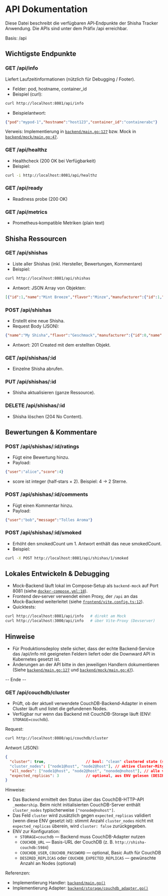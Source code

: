 # API Dokumentation

Diese Datei beschreibt die verfügbaren API‑Endpunkte der Shisha Tracker Anwendung.
Die APIs sind unter dem Präfix /api erreichbar.

Basis: /api

## Wichtigste Endpunkte

### GET /api/info
Liefert Laufzeitinformationen (nützlich für Debugging / Footer).
- Felder: pod, hostname, container_id
- Beispiel (curl):
```bash
curl http://localhost:8081/api/info
```
- Beispielantwort:
```json
{"pod":"mypod-1","hostname":"host123","container_id":"containerabc"}
```
Verweis: Implementierung in [`backend/main.go:127`](backend/main.go:127) bzw. Mock in [`backend/mock/main.go:47`](backend/mock/main.go:47).

### GET /api/healthz
- Healthcheck (200 OK bei Verfügbarkeit)
- Beispiel:
```bash
curl -i http://localhost:8081/api/healthz
```

### GET /api/ready
- Readiness probe (200 OK)

### GET /api/metrics
- Prometheus‑kompatible Metriken (plain text)

## Shisha Ressourcen

### GET /api/shishas
- Liste aller Shishas (inkl. Hersteller, Bewertungen, Kommentare)
- Beispiel:
```bash
curl http://localhost:8081/api/shishas
```
- Antwort: JSON Array von Objekten:
```json
[{"id":1,"name":"Mint Breeze","flavor":"Minze","manufacturer":{"id":1,"name":"Al Fakher"},"ratings":[...],"comments":[...],"smokedCount":0}]
```

### POST /api/shishas
- Erstellt eine neue Shisha.
- Request Body (JSON):
```json
{"name":"My Shisha","flavor":"Geschmack","manufacturer":{"id":0,"name":"Hersteller"}}
```
- Antwort: 201 Created mit dem erstellten Objekt.

### GET /api/shishas/:id
- Einzelne Shisha abrufen.

### PUT /api/shishas/:id
- Shisha aktualisieren (ganze Ressource).

### DELETE /api/shishas/:id
- Shisha löschen (204 No Content).

## Bewertungen & Kommentare

### POST /api/shishas/:id/ratings
- Fügt eine Bewertung hinzu.
- Payload:
```json
{"user":"alice","score":4}
```
- score ist integer (half‑stars × 2). Beispiel: 4 -> 2 Sterne.

### POST /api/shishas/:id/comments
- Fügt einen Kommentar hinzu.
- Payload:
```json
{"user":"bob","message":"Tolles Aroma"}
```

### POST /api/shishas/:id/smoked
- Erhöht den smokedCount um 1. Antwort enthält das neue smokedCount.
- Beispiel:
```bash
curl -X POST http://localhost:8081/api/shishas/1/smoked
```

## Lokales Entwickeln & Debugging

- Mock‑Backend läuft lokal im Compose‑Setup als `backend-mock` auf Port 8081 (siehe [`docker-compose.yml:18`](docker-compose.yml:18)).
- Frontend dev‑server verwendet einen Proxy, der `/api` an das Mock‑Backend weiterleitet (siehe [`frontend/vite.config.ts:12`](frontend/vite.config.ts:12)).
- Quicktests:
```bash
curl http://localhost:8081/api/info   # direkt am Mock
curl http://localhost:3000/api/info   # über Vite‑Proxy (Devserver)
```

## Hinweise

- Für Produktionsdeploy stelle sicher, dass der echte Backend‑Service das /api/info mit geeigneten Feldern liefert oder die Downward API in Kubernetes gesetzt ist.
- Änderungen an der API bitte in den jeweiligen Handlern dokumentieren (Siehe [`backend/main.go:127`](backend/main.go:127) und [`backend/mock/main.go:47`](backend/mock/main.go:47)).

-- Ende --
### GET /api/couchdb/cluster

- Prüft, ob der aktuell verwendete CouchDB-Backend-Adapter in einem Cluster läuft und listet die gefundenen Nodes.
- Verfügbar nur wenn das Backend mit CouchDB-Storage läuft (ENV: `STORAGE=couchdb`).

Request:
```bash
curl http://localhost:8080/api/couchdb/cluster
```

Antwort (JSON):
```json
{
  "cluster": true,                  // bool: "clean" clustered state (siehe Hinweis)
  "cluster_nodes": ["node1@host", "node2@host"], // aktive Cluster-Mitglieder
  "all_nodes": ["node1@host", "node2@host", "nonode@nohost"], // alle vom _membership zurückgegebenen Nodes
  "expected_replicas": 3            // optional, aus ENV gelesen (DESIRED_REPLICAS / COUCHDB_EXPECTED_REPLICAS)
}
```

Hinweise:
- Das Backend ermittelt den Status über das CouchDB-HTTP-API `_membership`. Beim nicht initialisierten CouchDB-Server enthält `cluster_nodes` typischerweise `["nonode@nohost"]`.
- Das Feld `cluster` wird zusätzlich gegen `expected_replicas` validiert (wenn diese ENV gesetzt ist): stimmt Anzahl `cluster_nodes` nicht mit `expected_replicas` überein, wird `cluster: false` zurückgegeben.
- ENV zur Konfiguration:
  - `STORAGE=couchdb` — Backend muss CouchDB-Adapter nutzen
  - `COUCHDB_URL` — Basis-URL der CouchDB (z. B. `http://shisha-couchdb:5984`)
  - `COUCHDB_USER`, `COUCHDB_PASSWORD` — optional, Basic Auth für CouchDB
  - `DESIRED_REPLICAS` oder `COUCHDB_EXPECTED_REPLICAS` — gewünschte Anzahl an Nodes (optional)

Referenzen:
- Implementierung Handler: [`backend/main.go()`](backend/main.go:323)
- Implementierung Adapter: [`backend/storage/couchdb_adapter.go()`](backend/storage/couchdb_adapter.go:376)
